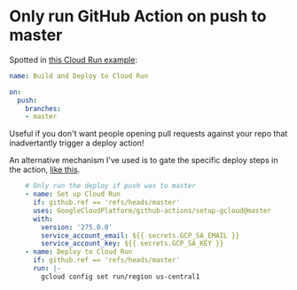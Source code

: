 # Only run GitHub Action on push to master

Spotted in [this Cloud Run example](https://github.com/GoogleCloudPlatform/github-actions/blob/20c294aabd5331f9f7b8a26e6075d41c31ce5e0d/example-workflows/cloud-run/.github/workflows/cloud-run.yml):

```yaml
name: Build and Deploy to Cloud Run

on:
  push:
    branches:
    - master
```

Useful if you don't want people opening pull requests against your repo that inadvertantly trigger a deploy action!

An alternative mechanism I've used is to gate the specific deploy steps in the action, [like this](https://github.com/simonw/cryptozoology/blob/8a86ec283823c91ad42c5f737a912d43791d427f/.github/workflows/deploy.yml#L31-L40).

```yaml
    # Only run the deploy if push was to master
    - name: Set up Cloud Run
      if: github.ref == 'refs/heads/master'
      uses: GoogleCloudPlatform/github-actions/setup-gcloud@master
      with:
        version: '275.0.0'
        service_account_email: ${{ secrets.GCP_SA_EMAIL }}
        service_account_key: ${{ secrets.GCP_SA_KEY }}
    - name: Deploy to Cloud Run
      if: github.ref == 'refs/heads/master'
      run: |-
        gcloud config set run/region us-central1
```
